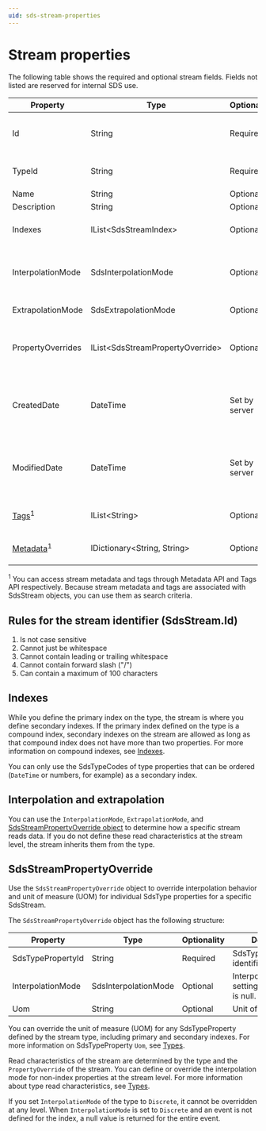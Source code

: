 ```yaml
---
uid: sds-stream-properties
---
```


# Stream properties

The following table shows the required and optional stream fields. Fields not listed are reserved for internal SDS use.

| Property | Type | Optionality | Searchable | Details |
| --- | --- | --- | --- | --- |
| Id | String | Required | Yes | An identifier for referencing the stream. For identifier rules, see [Rules for the stream identifier](#rules-for-the-stream-identifier-sdsstreamid). |
| TypeId | String | Required | Yes | The SdsType identifier of the type to be used for this stream. |
| Name | String | Optional | Yes | Friendly name. |
| Description | String | Optional | Yes | Description text. |
| Indexes | IList\<SdsStreamIndex\> | Optional | No | Used to define secondary indexes for stream. For more information, see [Indexes](#indexes). |
| InterpolationMode | SdsInterpolationMode | Optional | No | Interpolation setting of the stream. Default is null. For more information, see [Interpolation and extrapolation](#interpolation-and-extrapolation). |
| ExtrapolationMode | SdsExtrapolationMode | Optional | No | Extrapolation setting of the stream. Default is null. |
| PropertyOverrides | IList\<SdsStreamPropertyOverride\> | Optional | No | Used to define unit of measure and interpolation mode overrides for a stream. For more information, see [SdsStreamPropertyOverride](#sdsstreampropertyoverride). |
| CreatedDate | DateTime | Set by server | No | Timestamp in ISO 8601 extended format and UTC time standard when the SdsStream was created. Cannot be modified by users. |
| ModifiedDate | DateTime | Set by server | No | Timestamp in ISO 8601 extended format and UTC time standard when the SdsStream was last modified. Cannot be modified by users. |
| [Tags](xref:sds-streams-tags)<sup>1</sup> | IList\<String\> | Optional | Yes | A list of tags denoting special attributes or categories. |
| [Metadata](xref:sds-streams-metadata)<sup>1</sup> | IDictionary\<String, String\> | Optional | Yes | A dictionary of string keys and associated string values. |

<sup>1</sup> You can access stream metadata and tags through Metadata API and Tags API respectively. Because stream metadata and tags are associated with SdsStream objects, you can use them as search criteria.

## Rules for the stream identifier (SdsStream.Id)

1. Is not case sensitive
2. Cannot just be whitespace
3. Cannot contain leading or trailing whitespace
4. Cannot contain forward slash ("/")
5. Can contain a maximum of 100 characters

## Indexes

While you define the primary index on the type, the stream is where you define secondary indexes. If the primary index defined on the type is a compound index, secondary indexes on the stream are allowed as long as that compound index does not have more than two properties. For more information on compound indexes, see [Indexes](xref:sdsIndexes#compound-indexes).

<!-- Secondary indexes apply to a single property. In other words, there are no compound secondary indexes.-->

You can only use the SdsTypeCodes of type properties that can be ordered (`DateTime` or numbers, for example) as a secondary index.

## Interpolation and extrapolation

You can use the `InterpolationMode`, `ExtrapolationMode`, and [SdsStreamPropertyOverride object](#sdsstreampropertyoverride) to determine how a specific stream reads data. If you do not define these read characteristics at the stream level, the stream inherits them from the type.

## SdsStreamPropertyOverride

Use the `SdsStreamPropertyOverride` object to override interpolation behavior and unit of measure (UOM) for individual SdsType properties for a specific SdsStream.

The `SdsStreamPropertyOverride` object has the following structure:

| Property | Type | Optionality | Details |
| --- | --- | --- | --- |
| SdsTypePropertyId | String | Required | SdsTypeProperty identifier. |
| InterpolationMode | SdsInterpolationMode | Optional | Interpolation setting. Default is null. |
| Uom | String | Optional | Unit of measure. |

You can override the unit of measure (UOM) for any SdsTypeProperty defined by the stream type, including primary and secondary indexes. For more information on SdsTypeProperty `Uom`, see [Types](xref:sds-sdstypes-props#sdstypeproperty).

Read characteristics of the stream are determined by the type and the `PropertyOverride` of the stream. You can define or override the interpolation mode for non-index properties at the stream level. For more information about type read characteristics, see [Types](xref:sds-sdstypes-props#sdstypeproperty).

If you set `InterpolationMode` of the type to `Discrete`, it cannot be overridden at any level. When `InterpolationMode` is set to `Discrete` and an event is not defined for the index, a null value is returned for the entire event.
